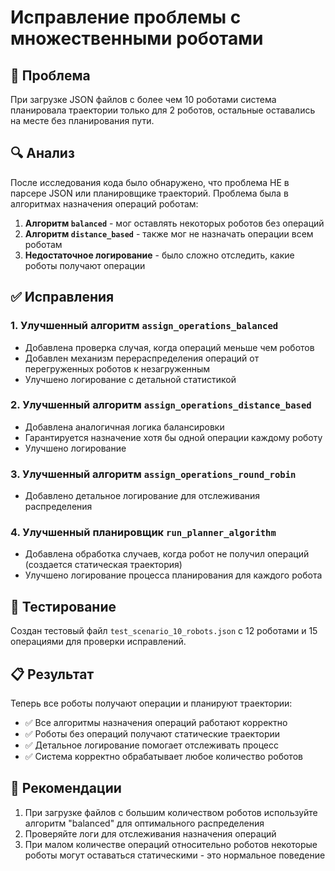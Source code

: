 # Исправление проблемы с множественными роботами

## 🐛 Проблема
При загрузке JSON файлов с более чем 10 роботами система планировала траектории только для 2 роботов, остальные оставались на месте без планирования пути.

## 🔍 Анализ
После исследования кода было обнаружено, что проблема НЕ в парсере JSON или планировщике траекторий. Проблема была в алгоритмах назначения операций роботам:

1. **Алгоритм `balanced`** - мог оставлять некоторых роботов без операций
2. **Алгоритм `distance_based`** - также мог не назначать операции всем роботам
3. **Недостаточное логирование** - было сложно отследить, какие роботы получают операции

## ✅ Исправления

### 1. Улучшенный алгоритм `assign_operations_balanced`
- Добавлена проверка случая, когда операций меньше чем роботов
- Добавлен механизм перераспределения операций от перегруженных роботов к незагруженным
- Улучшено логирование с детальной статистикой

### 2. Улучшенный алгоритм `assign_operations_distance_based`
- Добавлена аналогичная логика балансировки
- Гарантируется назначение хотя бы одной операции каждому роботу
- Улучшено логирование

### 3. Улучшенный алгоритм `assign_operations_round_robin`
- Добавлено детальное логирование для отслеживания распределения

### 4. Улучшенный планировщик `run_planner_algorithm`
- Добавлена обработка случаев, когда робот не получил операций (создается статическая траектория)
- Улучшено логирование процесса планирования для каждого робота

## 🧪 Тестирование
Создан тестовый файл `test_scenario_10_robots.json` с 12 роботами и 15 операциями для проверки исправлений.

## 📋 Результат
Теперь все роботы получают операции и планируют траектории:
- ✅ Все алгоритмы назначения операций работают корректно
- ✅ Роботы без операций получают статические траектории
- ✅ Детальное логирование помогает отслеживать процесс
- ✅ Система корректно обрабатывает любое количество роботов

## 🎯 Рекомендации
1. При загрузке файлов с большим количеством роботов используйте алгоритм "balanced" для оптимального распределения
2. Проверяйте логи для отслеживания назначения операций
3. При малом количестве операций относительно роботов некоторые роботы могут оставаться статическими - это нормальное поведение
